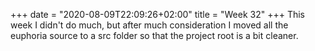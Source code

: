 +++
date = "2020-08-09T22:09:26+02:00"
title = "Week 32"
+++
This week I didn't do much, but after much consideration I moved all the euphoria source to a src folder so that the project root is a bit cleaner.


